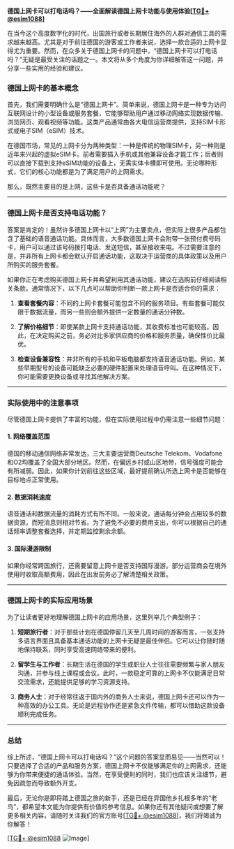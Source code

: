 **德国上网卡可以打电话吗？——全面解读德国上网卡功能与使用体验[[TG💪+ @esim1088](https://t.me/s/esim1088)]**

在当今这个高度数字化的时代，出国旅行或者长期居住海外的人群对通信工具的需求越来越高。尤其是对于前往德国的游客或工作者来说，选择一款合适的上网卡显得尤为重要。然而，在众多关于德国上网卡的问题中，“德国上网卡可以打电话吗？”无疑是最受关注的话题之一。本文将从多个角度为你详细解答这一问题，并分享一些实用的经验和建议。

### 德国上网卡的基本概念

首先，我们需要明确什么是“德国上网卡”。简单来说，德国上网卡是一种专为访问互联网设计的小型设备或服务套餐，它能够帮助用户通过移动网络实现数据传输、浏览网页、观看视频等功能。这类产品通常由各大电信运营商提供，支持SIM卡形式或电子SIM（eSIM）技术。

在德国市场，常见的上网卡分为两种类型：一种是传统的物理SIM卡，另一种则是近年来兴起的虚拟eSIM卡。前者需要插入手机或其他兼容设备才能工作；后者则可以直接下载到支持eSIM功能的设备上，无需实体卡槽即可使用。无论哪种形式，它们的核心功能都是为了满足用户的上网需求。

那么，既然主要目的是上网，这些卡是否具备通话功能呢？

---

### 德国上网卡是否支持电话功能？

答案是肯定的！虽然许多德国上网卡以“上网”为主要卖点，但实际上很多产品都包含了基础的语音通话功能。具体而言，大多数德国上网卡会附带一张预付费号码卡，用户可以通过该号码拨打电话、发送短信，甚至接收来电。不过需要注意的是，并非所有上网卡都会默认开启通话功能，这取决于运营商的具体政策以及用户所购买的服务套餐。

如果你正在考虑购买德国上网卡并希望利用其通话功能，建议在选购前仔细阅读相关条款。通常情况下，以下几点可以帮助你判断一款上网卡是否适合你的需求：

1. **查看套餐内容**：不同的上网卡套餐可能包含不同的服务项目。有些套餐可能仅限于数据流量，而另一些则会额外提供一定数量的通话分钟数。
   
2. **了解价格细节**：即使某款上网卡支持通话功能，其收费标准也可能较高。因此，在决定购买之前，务必对比多家供应商的价格和服务质量，确保性价比最优。

3. **检查设备兼容性**：并非所有的手机和平板电脑都支持语音通话功能。例如，某些早期型号的设备可能缺乏必要的硬件配置来处理语音呼叫。在这种情况下，你可能需要更换设备或寻找其他解决方案。

---

### 实际使用中的注意事项

尽管德国上网卡提供了丰富的功能，但在实际使用过程中仍需注意一些细节问题：

#### 1. 网络覆盖范围
德国的移动通信网络非常发达，三大主要运营商Deutsche Telekom、Vodafone和O2均覆盖了全国大部分地区。然而，在偏远乡村或山区地带，信号强度可能会有所减弱。因此，如果你计划前往这些区域，最好提前确认所选上网卡是否能够在目标地点正常使用。

#### 2. 数据消耗速度
语音通话和数据流量的消耗方式有所不同。一般来说，通话每分钟会占用较多的数据资源，而短消息则相对节省。为了避免不必要的费用支出，你可以根据自己的通话频率调整套餐选择，并定期监控剩余余额。

#### 3. 国际漫游限制
如果你经常跨国旅行，还需要留意上网卡是否支持国际漫游。部分运营商会在境外使用时收取高额费用，因此在出发前务必了解清楚相关政策。

---

### 德国上网卡的实际应用场景

为了让读者更好地理解德国上网卡的应用场景，这里列举几个典型例子：

1. **短期旅行者**：对于那些计划在德国停留几天至几周时间的游客而言，一张支持多语言界面且具备基本通话功能的上网卡无疑是最佳伴侣。它可以让你随时随地保持联系，同时享受高速网络带来的便利。

2. **留学生与工作者**：长期生活在德国的学生或职业人士往往需要频繁与家人朋友沟通，并参与线上课程或会议。此时，一款稳定可靠的上网卡不仅能满足日常交流需求，还能提供足够的学习资源支持。

3. **商务人士**：对于经常往返于国内外的商务人士来说，德国上网卡还可以作为一种高效的办公工具。无论是远程协作还是紧急文件传输，都可以借助这款设备顺利完成任务。

---

### 总结

综上所述，“德国上网卡可以打电话吗？”这个问题的答案显而易见——当然可以！只要选择了合适的产品和服务方案，德国上网卡不仅能够满足你的上网需求，还能够为你带来便捷的通话体验。当然，在享受便利的同时，我们也应该关注细节，避免因疏忽而导致额外开支。

最后，无论你是即将踏上德国之旅的新手，还是已经在异国他乡扎根多年的“老鸟”，都希望本文能为你提供有价值的参考信息。如果你还有其他疑问或想要了解更多相关内容，请随时关注我们的官方账号[[TG💪+ @esim1088](https://t.me/s/esim1088)]，我们将竭诚为你解答！

[[TG💪+ @esim1088](https://t.me/s/esim1088) ![Image](https://i.postimg.cc/4NQfJmqS/Snipaste-2025-05-13-00-14-12.png)]